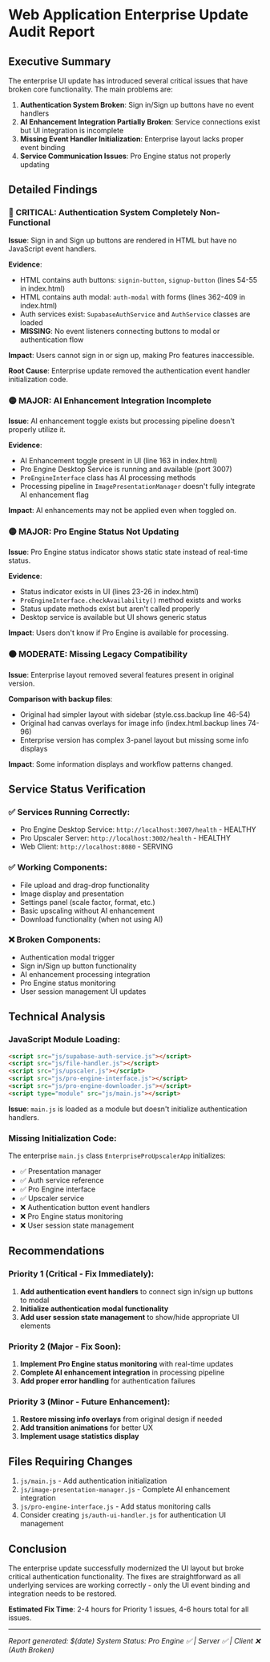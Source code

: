 # Web Application Enterprise Update Audit Report

## Executive Summary
The enterprise UI update has introduced several critical issues that have broken core functionality. The main problems are:

1. **Authentication System Broken**: Sign in/Sign up buttons have no event handlers
2. **AI Enhancement Integration Partially Broken**: Service connections exist but UI integration is incomplete
3. **Missing Event Handler Initialization**: Enterprise layout lacks proper event binding
4. **Service Communication Issues**: Pro Engine status not properly updating

## Detailed Findings

### 🔴 CRITICAL: Authentication System Completely Non-Functional

**Issue**: Sign in and Sign up buttons are rendered in HTML but have no JavaScript event handlers.

**Evidence**:
- HTML contains auth buttons: `signin-button`, `signup-button` (lines 54-55 in index.html)
- HTML contains auth modal: `auth-modal` with forms (lines 362-409 in index.html)
- Auth services exist: `SupabaseAuthService` and `AuthService` classes are loaded
- **MISSING**: No event listeners connecting buttons to modal or authentication flow

**Impact**: Users cannot sign in or sign up, making Pro features inaccessible.

**Root Cause**: Enterprise update removed the authentication event handler initialization code.

### 🟡 MAJOR: AI Enhancement Integration Incomplete

**Issue**: AI enhancement toggle exists but processing pipeline doesn't properly utilize it.

**Evidence**:
- AI Enhancement toggle present in UI (line 163 in index.html)
- Pro Engine Desktop Service is running and available (port 3007)
- `ProEngineInterface` class has AI processing methods
- Processing pipeline in `ImagePresentationManager` doesn't fully integrate AI enhancement flag

**Impact**: AI enhancements may not be applied even when toggled on.

### 🟡 MAJOR: Pro Engine Status Not Updating

**Issue**: Pro Engine status indicator shows static state instead of real-time status.

**Evidence**:
- Status indicator exists in UI (lines 23-26 in index.html)
- `ProEngineInterface.checkAvailability()` method exists and works
- Status update methods exist but aren't called properly
- Desktop service is available but UI shows generic status

**Impact**: Users don't know if Pro Engine is available for processing.

### 🟠 MODERATE: Missing Legacy Compatibility

**Issue**: Enterprise layout removed several features present in original version.

**Comparison with backup files**:
- Original had simpler layout with sidebar (style.css.backup line 46-54)
- Original had canvas overlays for image info (index.html.backup lines 74-96)
- Enterprise version has complex 3-panel layout but missing some info displays

**Impact**: Some information displays and workflow patterns changed.

## Service Status Verification

### ✅ Services Running Correctly:
- Pro Engine Desktop Service: `http://localhost:3007/health` - HEALTHY
- Pro Upscaler Server: `http://localhost:3002/health` - HEALTHY  
- Web Client: `http://localhost:8080` - SERVING

### ✅ Working Components:
- File upload and drag-drop functionality
- Image display and presentation
- Settings panel (scale factor, format, etc.)
- Basic upscaling without AI enhancement
- Download functionality (when not using AI)

### ❌ Broken Components:
- Authentication modal trigger
- Sign in/Sign up button functionality
- AI enhancement processing integration
- Pro Engine status monitoring
- User session management UI updates

## Technical Analysis

### JavaScript Module Loading:
```html
<script src="js/supabase-auth-service.js"></script>
<script src="js/file-handler.js"></script>
<script src="js/upscaler.js"></script>
<script src="js/pro-engine-interface.js"></script>
<script src="js/pro-engine-downloader.js"></script>
<script type="module" src="js/main.js"></script>
```

**Issue**: `main.js` is loaded as a module but doesn't initialize authentication handlers.

### Missing Initialization Code:
The enterprise `main.js` class `EnterpriseProUpscalerApp` initializes:
- ✅ Presentation manager
- ✅ Auth service reference  
- ✅ Pro Engine interface
- ✅ Upscaler service
- ❌ Authentication button event handlers
- ❌ Pro Engine status monitoring
- ❌ User session state management

## Recommendations

### Priority 1 (Critical - Fix Immediately):
1. **Add authentication event handlers** to connect sign in/sign up buttons to modal
2. **Initialize authentication modal functionality**
3. **Add user session state management** to show/hide appropriate UI elements

### Priority 2 (Major - Fix Soon):
1. **Implement Pro Engine status monitoring** with real-time updates
2. **Complete AI enhancement integration** in processing pipeline
3. **Add proper error handling** for authentication failures

### Priority 3 (Minor - Future Enhancement):
1. **Restore missing info overlays** from original design if needed
2. **Add transition animations** for better UX
3. **Implement usage statistics display**

## Files Requiring Changes

1. `js/main.js` - Add authentication initialization
2. `js/image-presentation-manager.js` - Complete AI enhancement integration  
3. `js/pro-engine-interface.js` - Add status monitoring calls
4. Consider creating `js/auth-ui-handler.js` for authentication UI management

## Conclusion

The enterprise update successfully modernized the UI layout but broke critical authentication functionality. The fixes are straightforward as all underlying services are working correctly - only the UI event binding and integration needs to be restored.

**Estimated Fix Time**: 2-4 hours for Priority 1 issues, 4-6 hours total for all issues.

---
*Report generated: $(date)*
*System Status: Pro Engine ✅ | Server ✅ | Client ❌ (Auth Broken)* 